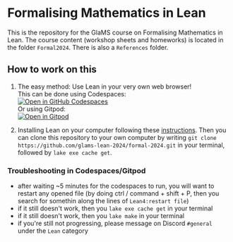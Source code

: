 # Formalising Mathematics in Lean

This is the repository for the GlaMS course on Formalising Mathematics in Lean. The course content (workshop sheets and homeworks) is located in the folder `Formal2024`. There is also a `References` folder.

## How to work on this

1. The easy method: Use Lean in your very own web browser! <br>
   This can be done using Codespaces:<br> [![Open in GitHub Codespaces](https://github.com/codespaces/badge.svg)](https://codespaces.new/glams-lean-2024/formal-2024?quickstart=1) <br>
   Or using Gitpod:<br> [![Open in Gitpod](https://gitpod.io/button/open-in-gitpod.svg)](https://gitpod.io/#https://github.com/glams-lean-2024/formal-2024)

2. Installing Lean on your computer following these [instructions](https://leanprover-community.github.io/get_started.html).
   Then you can clone this repository to your own computer by writing `git clone https://github.com/glams-lean-2024/formal-2024.git` in your terminal, followed by `lake exe cache get`.

### Troubleshooting in Codespaces/Gitpod

- after waiting ~5 minutes for the codespaces to run, you will want to restart any opened file (by doing ctrl / command + shift + P, then you search for somethin along the lines of `Lean4:restart file`)
- if it still doesn't work, then you `lake exe cache get` in your terminal
- if it still doesn't work, then you `lake make` in your terminal
- if you're still not progressing, please message on Discord `#general` under the `Lean` category

